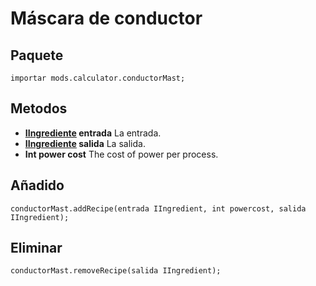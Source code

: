 # Máscara de conductor

## Paquete
```zenscript
importar mods.calculator.conductorMast;
```

## Metodos

- **[IIngrediente](/Vanilla/Variable_Types/IIngredient/) entrada** La entrada.
- **[IIngrediente](/Vanilla/Variable_Types/IIngredient/) salida** La salida.
- **Int power cost** The cost of power per process.

## Añadido
```zenscript
conductorMast.addRecipe(entrada IIngredient, int powercost, salida IIngredient);
```

## Eliminar
```zenscript
conductorMast.removeRecipe(salida IIngredient);
```